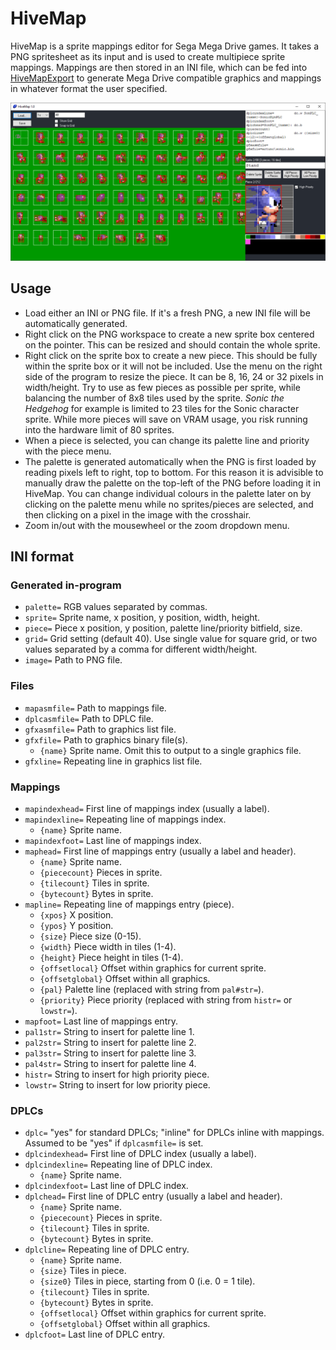 # HiveMap

HiveMap is a sprite mappings editor for Sega Mega Drive games. It takes a PNG spritesheet as its input and is used to create multipiece sprite mappings. Mappings are then stored in an INI file, which can be fed into [HiveMapExport](https://github.com/cvghivebrain/HiveMapExport) to generate Mega Drive compatible graphics and mappings in whatever format the user specified.

![HiveMap](HiveMap.png)

## Usage

* Load either an INI or PNG file. If it's a fresh PNG, a new INI file will be automatically generated.
* Right click on the PNG workspace to create a new sprite box centered on the pointer. This can be resized and should contain the whole sprite.
* Right click on the sprite box to create a new piece. This should be fully within the sprite box or it will not be included. Use the menu on the right side of the program to resize the piece. It can be 8, 16, 24 or 32 pixels in width/height. Try to use as few pieces as possible per sprite, while balancing the number of 8x8 tiles used by the sprite. _Sonic the Hedgehog_ for example is limited to 23 tiles for the Sonic character sprite. While more pieces will save on VRAM usage, you risk running into the hardware limit of 80 sprites.
* When a piece is selected, you can change its palette line and priority with the piece menu.
* The palette is generated automatically when the PNG is first loaded by reading pixels left to right, top to bottom. For this reason it is advisible to manually draw the palette on the top-left of the PNG before loading it in HiveMap. You can change individual colours in the palette later on by clicking on the palette menu while no sprites/pieces are selected, and then clicking on a pixel in the image with the crosshair.
* Zoom in/out with the mousewheel or the zoom dropdown menu.

## INI format
### Generated in-program
* `palette=` RGB values separated by commas.
* `sprite=` Sprite name, x position, y position, width, height.
* `piece=` Piece x position, y position, palette line/priority bitfield, size.
* `grid=` Grid setting (default 40). Use single value for square grid, or two values separated by a comma for different width/height.
* `image=` Path to PNG file.

### Files
* `mapasmfile=` Path to mappings file.
* `dplcasmfile=` Path to DPLC file.
* `gfxasmfile=` Path to graphics list file.
* `gfxfile=` Path to graphics binary file(s).
  * `{name}` Sprite name. Omit this to output to a single graphics file.
* `gfxline=` Repeating line in graphics list file.

### Mappings
* `mapindexhead=` First line of mappings index (usually a label).
* `mapindexline=` Repeating line of mappings index.
  * `{name}` Sprite name.
* `mapindexfoot=` Last line of mappings index.
* `maphead=` First line of mappings entry (usually a label and header).
  * `{name}` Sprite name.
  * `{piececount}` Pieces in sprite.
  * `{tilecount}` Tiles in sprite.
  * `{bytecount}` Bytes in sprite.
* `mapline=` Repeating line of mappings entry (piece).
  * `{xpos}` X position.
  * `{ypos}` Y position.
  * `{size}` Piece size (0-15).
  * `{width}` Piece width in tiles (1-4).
  * `{height}` Piece height in tiles (1-4).
  * `{offsetlocal}` Offset within graphics for current sprite.
  * `{offsetglobal}` Offset within all graphics.
  * `{pal}` Palette line (replaced with string from `pal#str=`).
  * `{priority}` Piece priority (replaced with string from `histr=` or `lowstr=`).
* `mapfoot=` Last line of mappings entry.
* `pal1str=` String to insert for palette line 1.
* `pal2str=` String to insert for palette line 2.
* `pal3str=` String to insert for palette line 3.
* `pal4str=` String to insert for palette line 4.
* `histr=` String to insert for high priority piece.
* `lowstr=` String to insert for low priority piece.

### DPLCs
* `dplc=` "yes" for standard DPLCs; "inline" for DPLCs inline with mappings. Assumed to be "yes" if `dplcasmfile=` is set.
* `dplcindexhead=` First line of DPLC index (usually a label).
* `dplcindexline=` Repeating line of DPLC index.
  * `{name}` Sprite name.
* `dplcindexfoot=` Last line of DPLC index.
* `dplchead=` First line of DPLC entry (usually a label and header).
  * `{name}` Sprite name.
  * `{piececount}` Pieces in sprite.
  * `{tilecount}` Tiles in sprite.
  * `{bytecount}` Bytes in sprite.
* `dplcline=` Repeating line of DPLC entry.
  * `{name}` Sprite name.
  * `{size}` Tiles in piece.
  * `{size0}` Tiles in piece, starting from 0 (i.e. 0 = 1 tile).
  * `{tilecount}` Tiles in sprite.
  * `{bytecount}` Bytes in sprite.
  * `{offsetlocal}` Offset within graphics for current sprite.
  * `{offsetglobal}` Offset within all graphics.
* `dplcfoot=` Last line of DPLC entry.
